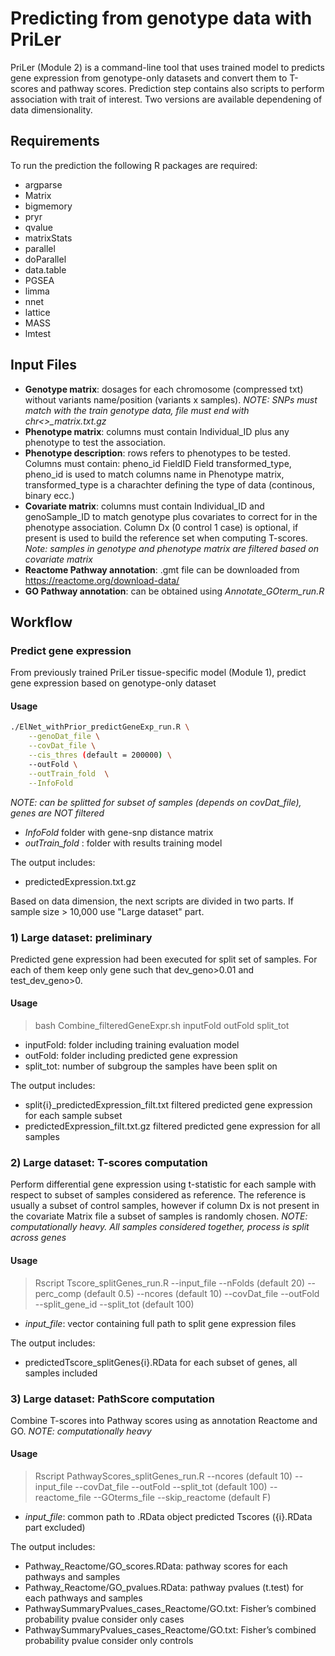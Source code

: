 # Predicting from genotype data with PriLer
PriLer (Module 2) is a command-line tool that uses trained model to predicts gene expression from genotype-only datasets and convert them to T-scores and pathway scores. Prediction step contains also scripts to perform association with trait of interest. Two versions are available dependening of data dimensionality.

## Requirements
To run the prediction the following R packages are required:
 - argparse
 - Matrix
 - bigmemory
 - pryr
 - qvalue
 - matrixStats
 - parallel
 - doParallel
 - data.table
 - PGSEA
 - limma
 - nnet
 - lattice
 - MASS
 - lmtest
 
## Input Files
- **Genotype matrix**: dosages for each chromosome (compressed txt) without variants name/position (variants x samples).  *NOTE: SNPs must match with the train genotype data, file must end with chr<>_matrix.txt.gz*
- **Phenotype matrix**: columns must contain Individual_ID plus any phenotype to test the association. 
- **Phenotype description**: rows refers to phenotypes to be tested. Columns must contain: pheno_id FieldID Field	transformed_type,  pheno_id is used to match columns name in Phenotype matrix, transformed_type is a charachter defining the type of data (continous, binary ecc.)
- **Covariate matrix**: columns must contain Individual_ID and genoSample_ID to match genotype plus covariates to correct for in the phenotype association. Column Dx (0 control 1 case) is optional, if present is used to build the reference set when computing T-scores. *Note: samples in genotype and phenotype matrix are filtered based on covariate matrix*
- **Reactome Pathway annotation**: .gmt file can be downloaded from https://reactome.org/download-data/
- **GO Pathway annotation**: can be obtained using *Annotate_GOterm_run.R*

## Workflow
### Predict gene expression
From previously trained PriLer tissue-specific model (Module 1), predict gene expression based on genotype-only dataset
#### Usage
```sh
./ElNet_withPrior_predictGeneExp_run.R \
    --genoDat_file \
    --covDat_file \
    --cis_thres (default = 200000) \
    --outFold \
    --outTrain_fold  \
    --InfoFold
```
*NOTE: can be splitted for subset of samples (depends on covDat_file), genes are NOT filtered*
- *InfoFold* folder with gene-snp distance matrix
- *outTrain_fold* : folder with results training model

The output includes:
- predictedExpression.txt.gz 
 
Based on data dimension, the next scripts are divided in two parts. If sample size > 10,000 use "Large dataset" part.

### 1) Large dataset: preliminary
Predicted gene expression had been executed for split set of samples. For each of them keep only gene such that dev_geno>0.01 and test_dev_geno>0.

#### Usage
> bash Combine_filteredGeneExpr.sh inputFold outFold split_tot

- inputFold: folder including training evaluation model
- outFold: folder including predicted gene expression
- split_tot: number of subgroup the samples have been split on

The output includes:
- split{i}_predictedExpression_filt.txt filtered predicted gene expression for each sample subset
- predictedExpression_filt.txt.gz filtered predicted gene expression for all samples

### 2) Large dataset: T-scores computation
Perform differential gene expression using t-statistic for each sample with respect to subset of samples considered as reference. The reference is usually a subset of control samples, however if column Dx is not present in the covariate Matrix file a subset of samples is randomly chosen.
*NOTE: computationally heavy. All samples considered together, process is split across genes*
#### Usage
> Rscript Tscore_splitGenes_run.R --input_file --nFolds (default 20) --perc_comp (default 0.5) --ncores (default 10) --covDat_file --outFold --split_gene_id --split_tot (default 100)

- *input_file*: vector containing full path to split gene expression files

The output includes: 
- predictedTscore_splitGenes{i}.RData for each subset of genes, all samples included

### 3) Large dataset: PathScore computation
Combine T-scores into Pathway scores using as annotation Reactome and GO.
*NOTE: computationally heavy*
#### Usage
> Rscript PathwayScores_splitGenes_run.R --ncores (default 10) --input_file  --covDat_file  --outFold --split_tot (default 100) --reactome_file --GOterms_file --skip_reactome (default F)
- *input_file*: common path to .RData object predicted Tscores ({i}.RData part excluded)

The output includes:
- Pathway_Reactome/GO_scores.RData: pathway scores for each pathways and samples
- Pathway_Reactome/GO_pvalues.RData: pathway pvalues (t.test) for each pathways and samples
- PathwaySummaryPvalues_cases_Reactome/GO.txt: Fisher’s combined probability pvalue consider only cases
- PathwaySummaryPvalues_cases_Reactome/GO.txt: Fisher’s combined probability pvalue consider only controls


